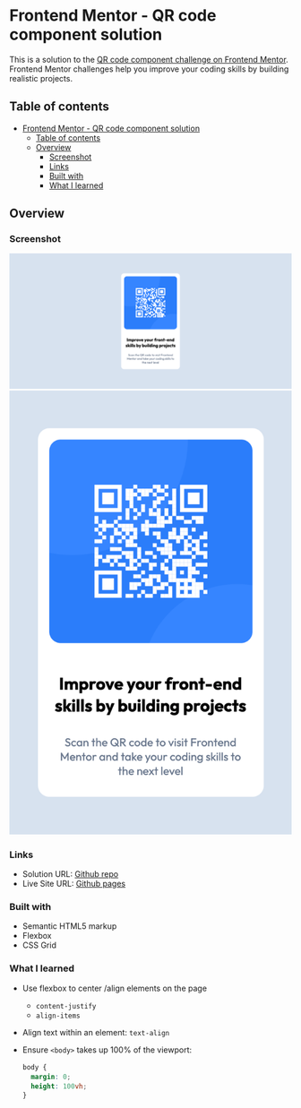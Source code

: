 # Frontend Mentor - QR code component solution

This is a solution to the [QR code component challenge on Frontend Mentor](https://www.frontendmentor.io/challenges/qr-code-component-iux_sIO_H). Frontend Mentor challenges help you improve your coding skills by building realistic projects.

## Table of contents

- [Frontend Mentor - QR code component solution](#frontend-mentor---qr-code-component-solution)
  - [Table of contents](#table-of-contents)
  - [Overview](#overview)
    - [Screenshot](#screenshot)
    - [Links](#links)
    - [Built with](#built-with)
    - [What I learned](#what-i-learned)

## Overview

### Screenshot

![Desktop](images/qr-code-desktop.png)
![Mobile](images/qr-code-mobile.png)

### Links

- Solution URL: [Github repo](https://github.com/ayeryn/qr-code-component-main)
- Live Site URL: [Github pages](https://ayeryn.github.io/qr-code-component-main/)

### Built with

- Semantic HTML5 markup
- Flexbox
- CSS Grid

### What I learned

- Use flexbox to center /align elements on the page
  - `content-justify`
  - `align-items`
- Align text within an element: `text-align`
- Ensure `<body>` takes up 100% of the viewport:

  ```css
  body {
    margin: 0;
    height: 100vh;
  }
  ```
